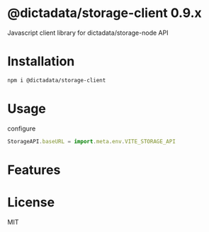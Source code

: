 # @dictadata/storage-client 0.9.x

Javascript client library for dictadata/storage-node API

# Installation

```bash
npm i @dictadata/storage-client
```

# Usage

configure

```javascript
StorageAPI.baseURL = import.meta.env.VITE_STORAGE_API
```

# Features

# License

MIT

